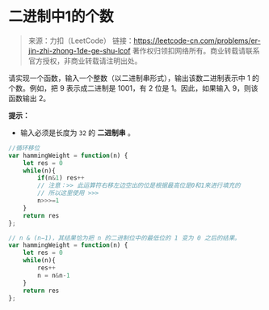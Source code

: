 # 二进制中1的个数

> 来源：力扣（LeetCode）
> 链接：https://leetcode-cn.com/problems/er-jin-zhi-zhong-1de-ge-shu-lcof
> 著作权归领扣网络所有。商业转载请联系官方授权，非商业转载请注明出处。

请实现一个函数，输入一个整数（以二进制串形式），输出该数二进制表示中 1 的个数。例如，把 9 表示成二进制是 1001，有 2 位是 1。因此，如果输入 9，则该函数输出 2。

**提示：**

- 输入必须是长度为 `32` 的 **二进制串** 。



```js
//循环移位
var hammingWeight = function(n) {
    let res = 0
    while(n){
        if(n&1) res++
        // 注意：>> 此运算符右移左边空出的位是根据最高位是0和1来进行填充的
        // 所以这里使用 >>>
        n>>>=1
    }
    return res
};
```





```js
// n & (n−1)，其结果恰为把 n 的二进制位中的最低位的 1 变为 0 之后的结果。
var hammingWeight = function(n) {
    let res = 0
    while(n){
        res++
        n = n&n-1
    }
    return res
};
```

